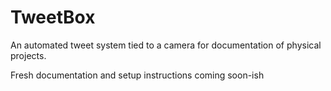# TweetBox
An automated tweet system tied to a camera for documentation of physical projects.

Fresh documentation and setup instructions coming soon-ish
